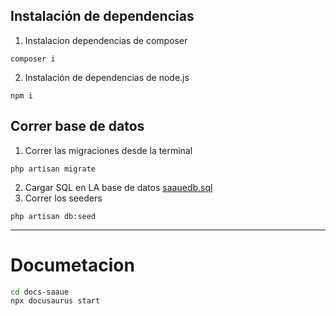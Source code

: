 ## Instalación de dependencias
1. Instalacion dependencias de composer
```
composer i
```

2. Instalación de dependencias de node.js
```
npm i
```

## Correr base de datos 

1. Correr las migraciones desde la terminal
```
php artisan migrate
```
2. Cargar SQL en LA base de datos [saauedb.sql](./saauedb.sql)
3. Correr los seeders
```
php artisan db:seed
```
---

# Documetacion
```bash
cd docs-saaue
npx docusaurus start
```
